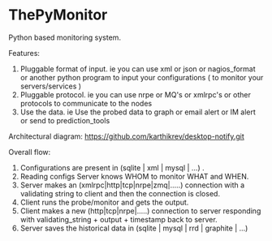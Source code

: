 ThePyMonitor
============

Python based monitoring system.



Features:
1. Pluggable format of input.
    ie you can use xml or json or nagios_format or another python program to input your configurations ( to monitor your servers/services )
2. Pluggable protocol.
    ie you can use nrpe or MQ's or xmlrpc's or other protocols to communicate to the nodes
3. Use the data.
    ie Use the probed data to graph or email alert or IM alert or send to prediction_tools

Architectural diagram:
    https://github.com/karthikrev/desktop-notify.git


Overall flow:

1. Configurations are present in (sqlite | xml | mysql | ...) .
2. Reading configs Server knows WHOM to monitor WHAT and WHEN.
3. Server makes an (xmlrpc|http|tcp|nrpe|zmq|.....) connection with a validating string to client and then the connection is closed.
4. Client runs the probe/monitor and gets the output.
5. Client makes a new (http|tcp|nrpe|.....) connection to server responding with validating_string + output + timestamp back to server.
6. Server saves the historical data in (sqlite | mysql | rrd | graphite | ...)

 
